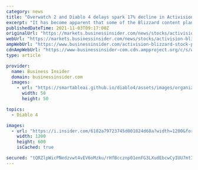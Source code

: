 ```yaml
---
category: news
title: "Overwatch 2 and Diablo 4 delays spark 17% decline in Activision Blizzard stock"
excerpt: "It has become apparent that some of the Blizzard content planned for next year will benefit from more development time to reach its full potential.' ..."
publishedDateTime: 2021-11-03T09:17:00Z
originalUrl: "https://markets.businessinsider.com/news/stocks/activision-blizzard-stock-price-overwatch-2-diablo-4-delayed-3q-2021-11"
webUrl: "https://markets.businessinsider.com/news/stocks/activision-blizzard-stock-price-overwatch-2-diablo-4-delayed-3q-2021-11"
ampWebUrl: "https://www.businessinsider.com/activision-blizzard-stock-price-overwatch-2-diablo-4-delayed-3q-2021-11?amp"
cdnAmpWebUrl: "https://www-businessinsider-com.cdn.ampproject.org/c/s/www.businessinsider.com/activision-blizzard-stock-price-overwatch-2-diablo-4-delayed-3q-2021-11?amp"
type: article

provider:
  name: Business Insider
  domain: businessinsider.com
  images:
    - url: "https://smartableai.github.io/diablo4/assets/images/organizations/businessinsider.com-50x50.jpg"
      width: 50
      height: 50

topics:
  - Diablo 4

images:
  - url: "https://i.insider.com/6182a79723745d001824d68a?width=1200&format=jpeg"
    width: 1200
    height: 600
    isCached: true

secured: "tQRZlpWicPNedzvwt4vEV6oMzku/rHfBccznp01enFG3LXudEbcwCyIUU7mtIDlfYFaSGNLLZZTk5rb3ELDNpvSBCqEZvWnDCOMuxJO2jYyB/TB3w1OclfTaBKo8NMS7xjc4UWgMCiaHtFl9CkvUuLJfejpZeGJQbi6qgpJmRFQ5Fatxb+/1+8Bp4nuJWH8ulY/0TtBpr+14S5ixiySv6+eu4qVG5ugxCBnaEG62MPxRS4thE4k5cXfRZcoadkN+YPtV/87mBmmCgTlLbmxzDSHmHZSwLo2gE9OKvuDzzJ9NII3rZifPqpFUiD07/DE+WYEqQQnDavnDnoWwlhHnViAeZwRl36bpHaVZ4UK0YOQ=;CurqNhr6Ll/4VrPZA9D/jg=="
---
```


